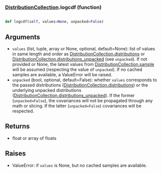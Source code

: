 ### [DistributionCollection](DistributionCollection.md).logcdf (function)


```py

def logcdf(self, values=None, unpacked=False)

```



Arguments
------------
* `values` (list, tuple, array or None, optional, default=None): list of
    values in same length and order as [DistributionCollection.distributions](DistributionCollection.distributions.md) or
    [DistributionCollection.distributions_unpacked](DistributionCollection.distributions_unpacked.md) (see `unpacked`).
    If not provided or None, the latest values from [DistributionCollection.sample](DistributionCollection.sample.md)
    will be assumed (respecting the value of `unpacked`).  If no cached
    samples are available, a ValueError will be raised.
* `unpacked` (bool, optional, default=False): whether `values` corresponds
    to the passed distributions ([DistributionCollection.distributions](DistributionCollection.distributions.md))
    or the underlying unpacked distributions ([DistributionCollection.distributions_unpacked](DistributionCollection.distributions_unpacked.md)).
    If the former (`unpacked=False`), the covariances will not be propagated
    through any math or slicing.  If the latter (`unpacked=False`) covariances
    will be respected.

Returns
----------
* float or array of floats

Raises
----------
* ValueError: if `values` is None, but no cached samples are available.

